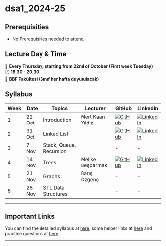 [1]: https://img.shields.io/badge/github-%23121011.svg?style=for-the-badge&logo=github&logoColor=white
[2]: https://img.shields.io/badge/linkedin-%230077B5.svg?style=for-the-badge&logo=linkedin&logoColor=white
# dsa1_2024-25

## Prerequisities
- No Prerequisities needed to attend. 

##  Lecture Day & Time
📆 **Every Thursday, starting from 22nd of October (First week Tuesday)**  
🕒 **18.30 - 20.30**  
📍 **BBF Fakültesi (Sınıf her hafta duyurulacak)**

## Syllabus

| Week | Date     | Topics                      | Lecturer                  | GitHub                                         | LinkedIn                                     |
|------|----------|-----------------------------|---------------------------|------------------------------------------------|---------------------------------------|
| 1    | 22 Oct   | Introduction                | Mert Kaan Yıldız     |[![GitHub][1]](https://github.com/hilalparlakci)   | [![LinkedIn][2]](https://www.linkedin.com/in/hilalparlakci/)                                         |
| 2    | 31 Oct    | Linked List             |              | [![GitHub][1]](https://github.com/racha-badreddine)         | [![LinkedIn][2]](https://www.linkedin.com/in/racha-badreddine/)|
| 3    | 7 Nov   | Stack, Queue, Recursion       |             | -        | - |
| 4    | 14 Nov   | Trees    | Melike Beşparmak                | [![GitHub][1]](https://github.com/metahead00)         | [![LinkedIn][2]](https://www.linkedin.com/in/melike-besparmak/)|
| 5    | 21 Nov   | Graphs       | Barış Özgenç           | -        | -|
| 6    | 28 Nov    | STL Data Structures          |                       | -       | - |


---
## Important Links
You can find the detailed syllabus at [here](./syllabus.md), some helper links at [here](./links.md) and practice questions at [here](./practice_questions.md).

---
